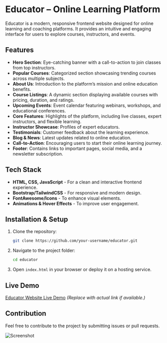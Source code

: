 # Educator – Online Learning Platform

Educator is a modern, responsive frontend website designed for online learning and coaching platforms. It provides an intuitive and engaging interface for users to explore courses, instructors, and events.

## Features

- **Hero Section**: Eye-catching banner with a call-to-action to join classes from top instructors.
- **Popular Courses**: Categorized section showcasing trending courses across multiple subjects.
- **About Us**: Introduction to the platform’s mission and online education benefits.
- **Course Listings**: A dynamic section displaying available courses with pricing, duration, and ratings.
- **Upcoming Events**: Event calendar featuring webinars, workshops, and educational conferences.
- **Core Features**: Highlights of the platform, including live classes, expert instructors, and flexible learning.
- **Instructor Showcase**: Profiles of expert educators.
- **Testimonials**: Customer feedback about the learning experience.
- **Blog & News**: Latest updates related to online education.
- **Call-to-Action**: Encouraging users to start their online learning journey.
- **Footer**: Contains links to important pages, social media, and a newsletter subscription.

## Tech Stack

- **HTML, CSS, JavaScript** - For a clean and interactive frontend experience.
- **Bootstrap/TailwindCSS**  - For responsive and modern design.
- **FontAwesome/Icons**  - To enhance visual elements.
- **Animations & Hover Effects** - To improve user engagement.

## Installation & Setup

1. Clone the repository:
   ```sh
   git clone https://github.com/your-username/educator.git
   ```
2. Navigate to the project folder:
   ```sh
   cd educator
   ```
3. Open `index.html` in your browser or deploy it on a hosting service.

## Live Demo

[Educator Website Live Demo](https://bilalaamir-dev.github.io/educator/) *(Replace with actual link if available.)*

## Contribution

Feel free to contribute to the project by submitting issues or pull requests.



![Screenshot](./ss.png)
